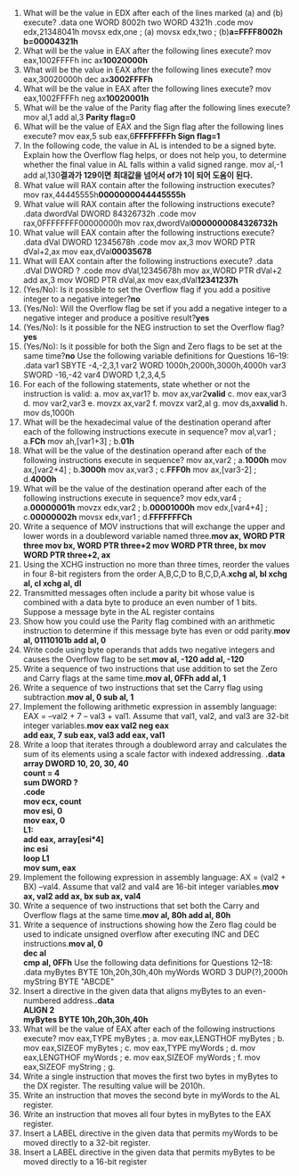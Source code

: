 1. What will be the value in EDX after each of the lines marked (a) and (b) execute?
.data
one WORD 8002h
two WORD 4321h
.code
mov edx,21348041h
movsx edx,one ; (a)
movsx edx,two ; (b)**a=FFFF8002h b=00004321h**
2. What will be the value in EAX after the following lines execute?
mov eax,1002FFFFh
inc ax**10020000h**
3. What will be the value in EAX after the following lines execute?
mov eax,30020000h
dec ax**3002FFFFh**
4. What will be the value in EAX after the following lines execute?
mov eax,1002FFFFh
neg ax**10020001h**
5. What will be the value of the Parity flag after the following lines execute?
mov al,1
add al,3 **Parity flag=0**
6. What will be the value of EAX and the Sign flag after the following lines execute?
mov eax,5
sub eax,6**FFFFFFFFh Sign flag=1**
7. In the following code, the value in AL is intended to be a signed byte. Explain how the
Overflow flag helps, or does not help you, to determine whether the final value in AL falls
within a valid signed range.
mov al,-1
add al,130**결과가 129이면 최대값을 넘어서 of가 1이 되어 도움이 된다.**
8. What value will RAX contain after the following instruction executes?
mov rax,44445555h**0000000044445555h**
9. What value will RAX contain after the following instructions execute?
.data
dwordVal DWORD 84326732h
.code
mov rax,0FFFFFFFF00000000h
mov rax,dwordVal**0000000084326732h**
10. What value will EAX contain after the following instructions execute?
.data
dVal DWORD 12345678h
.code
mov ax,3
mov WORD PTR dVal+2,ax
mov eax,dVal**00035678**
11. What will EAX contain after the following instructions execute?
.data
.dVal DWORD ?
.code
mov dVal,12345678h
mov ax,WORD PTR dVal+2
add ax,3
mov WORD PTR dVal,ax
mov eax,dVal**12341237h**
12. (Yes/No): Is it possible to set the Overflow flag if you add a positive integer to a negative
integer?**no**
13. (Yes/No): Will the Overflow flag be set if you add a negative integer to a negative integer
and produce a positive result?**yes**
14. (Yes/No): Is it possible for the NEG instruction to set the Overflow flag?**yes**
15. (Yes/No): Is it possible for both the Sign and Zero flags to be set at the same time?**no**
Use the following variable definitions for Questions 16–19:
.data
var1 SBYTE -4,-2,3,1
var2 WORD 1000h,2000h,3000h,4000h
var3 SWORD -16,-42
var4 DWORD 1,2,3,4,5
16. For each of the following statements, state whether or not the instruction is valid:
a. mov ax,var1?
b. mov ax,var2**valid**
c. mov eax,var3
d. mov var2,var3
e. movzx ax,var2
f. movzx var2,al
g. mov ds,ax**valid**
h. mov ds,1000h
17. What will be the hexadecimal value of the destination operand after each of the following
instructions execute in sequence?
mov al,var1 ; a.**FCh**
mov ah,[var1+3] ; b.**01h**
18. What will be the value of the destination operand after each of the following instructions
execute in sequence?
mov ax,var2 ; a.**1000h**
mov ax,[var2+4] ; b.**3000h**
mov ax,var3 ; c.**FFF0h**
mov ax,[var3-2] ; d.**4000h**
19. What will be the value of the destination operand after each of the following instructions
execute in sequence?
mov edx,var4 ; a.**00000001h**
movzx edx,var2 ; b.**00001000h**
mov edx,[var4+4] ; c.**00000002h**
movsx edx,var1 ; d.**FFFFFFFCh**
1. Write a sequence of MOV instructions that will exchange the upper and lower words in a
doubleword variable named three.**mov ax, WORD PTR three
mov bx, WORD PTR three+2
mov WORD PTR three, bx
mov WORD PTR three+2, ax**
2. Using the XCHG instruction no more than three times, reorder the values in four 8-bit registers from the order A,B,C,D to B,C,D,A.**xchg al, bl xchg al, cl xchg al, dl**
3. Transmitted messages often include a parity bit whose value is combined with a data byte to
produce an even number of 1 bits. Suppose a message byte in the AL register contains
01110101. Show how you could use the Parity flag combined with an arithmetic instruction
to determine if this message byte has even or odd parity.**mov al, 01110101b  add al, 0**
4. Write code using byte operands that adds two negative integers and causes the Overflow
flag to be set.**mov al, -120 add al, -120**
5. Write a sequence of two instructions that use addition to set the Zero and Carry flags at the
same time.**mov al, 0FFh add al, 1**
6. Write a sequence of two instructions that set the Carry flag using subtraction.**mov al, 0 sub al, 1**
7. Implement the following arithmetic expression in assembly language: EAX = –val2 + 7 –
val3 + val1. Assume that val1, val2, and val3 are 32-bit integer variables.**mov eax val2
neg eax  
add eax, 7
sub eax, val3
add eax, val1**
8. Write a loop that iterates through a doubleword array and calculates the sum of its elements
using a scale factor with indexed addressing.
**.data  
array DWORD 10, 20, 30, 40  
count = 4  
sum DWORD ?  
.code  
mov ecx, count  
mov esi, 0  
mov eax, 0  
L1:  
    add eax, array[esi*4]  
    inc esi  
    loop L1  
mov sum, eax**
9. Implement the following expression in assembly language: AX = (val2 + BX) –val4.
Assume that val2 and val4 are 16-bit integer variables.**mov ax, val2 add ax, bx sub ax, val4**
10. Write a sequence of two instructions that set both the Carry and Overflow flags at the same time.**mov al, 80h add al, 80h**
11. Write a sequence of instructions showing how the Zero flag could be used to indicate
unsigned overflow after executing INC and DEC instructions.**mov al, 0  
dec al  
cmp al, 0FFh**
Use the following data definitions for Questions 12–18:
.data
myBytes BYTE 10h,20h,30h,40h
myWords WORD 3 DUP(?),2000h
myString BYTE "ABCDE"
12. Insert a directive in the given data that aligns myBytes to an even-numbered address.**.data  
ALIGN 2  
myBytes BYTE 10h,20h,30h,40h**
13. What will be the value of EAX after each of the following instructions execute?
mov eax,TYPE myBytes ; a.
mov eax,LENGTHOF myBytes ; b.
mov eax,SIZEOF myBytes ; c.
mov eax,TYPE myWords ; d.
mov eax,LENGTHOF myWords ; e.
mov eax,SIZEOF myWords ; f.
mov eax,SIZEOF myString ; g.
14. Write a single instruction that moves the first two bytes in myBytes to the DX register. The
resulting value will be 2010h.
15. Write an instruction that moves the second byte in myWords to the AL register.
16. Write an instruction that moves all four bytes in myBytes to the EAX register.
17. Insert a LABEL directive in the given data that permits myWords to be moved directly to a
32-bit register.
18. Insert a LABEL directive in the given data that permits myBytes to be moved directly to a
16-bit register
